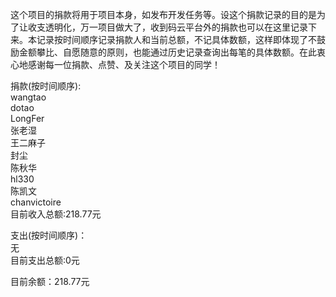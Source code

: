 这个项目的捐款将用于项目本身，如发布开发任务等。设这个捐款记录的目的是为了让收支透明化，万一项目做大了，收到码云平台外的捐款也可以在这里记录下来。本记录按时间顺序记录捐款人和当前总额，不记具体数额，这样即体现了不鼓励金额攀比、自愿随意的原则，也能通过历史记录查询出每笔的具体数额。在此衷心地感谢每一位捐款、点赞、及关注这个项目的同学！  

捐款(按时间顺序):  
wangtao  
dotao  
LongFer  
张老湿  
王二麻子  
封尘  
陈秋华  
hl330  
陈凯文  
chanvictoire  
目前收入总额:218.77元  

支出(按时间顺序)：  
无    
目前支出总额:0元  

目前余额：218.77元  